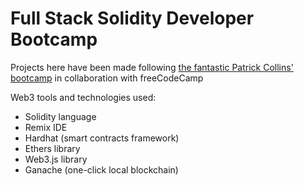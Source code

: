 # Full Stack Solidity Developer Bootcamp

Projects here have been made following [the fantastic Patrick Collins' bootcamp](https://github.com/smartcontractkit/full-blockchain-solidity-course-js) in collaboration with freeCodeCamp

Web3 tools and technologies used:
- Solidity language
- Remix IDE
- Hardhat (smart contracts framework)
- Ethers library
- Web3.js library
- Ganache (one-click local blockchain)
